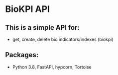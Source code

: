 # BioKPI API

## This is a simple API for:

* get, create, delete bio indicators/indexes (biokpi)

## Packages:

* Python 3.8, FastAPI, hypcorn, Tortoise
